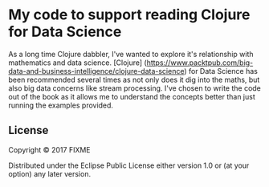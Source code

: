 # My code to support reading Clojure for Data Science

As a long time Clojure dabbler, I've wanted to explore it's relationship with 
mathematics and data science. [Clojure]
(https://www.packtpub.com/big-data-and-business-intelligence/clojure-data-science) 
for Data Science has been recommended several times as not only does it dig 
into the maths, but also big data concerns like stream processing. I've chosen 
to write the code out of the book as it allows me to understand the concepts 
better than just running the examples provided.

## License

Copyright © 2017 FIXME

Distributed under the Eclipse Public License either version 1.0 or (at
your option) any later version.
